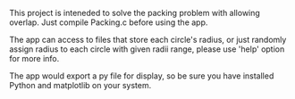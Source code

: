 This project is inteneded to solve the packing problem with allowing overlap.
Just compile Packing.c before using the app.

The app can access to files that store each circle's radius, or just randomly assign radius to each circle with given radii range, please use 'help' option for more info.

The app would export a py file for display, so be sure you have installed Python and matplotlib on your system. 
